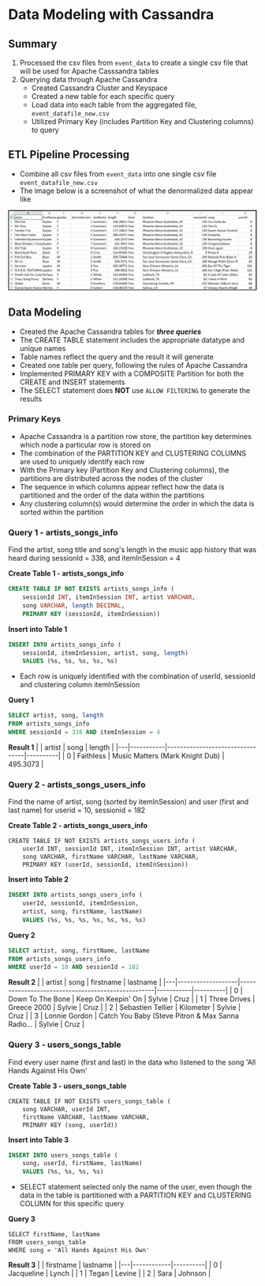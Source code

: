 # Data Modeling with Cassandra

## Summary
1. Processed the csv files from `event_data` to create a single csv file that will be used for Apache Casssandra tables
1. Querying data through Apache Cassandra
    - Created Cassandra Cluster and Keyspace
    - Created a new table for each specific query
    - Load data into each table from the aggregated file, `event_datafile_new.csv`
    - Utilized Primary Key (includes Partition Key and Clustering columns) to query

## ETL Pipeline Processing
- Combine all csv files from `event_data` into one single csv file `event_datafile_new.csv`
- The image below is a screenshot of what the denormalized data appear like

![](image_event_datafile_new.jpg)

## Data Modeling
- Created the Apache Cassandra tables for ***three queries***
- The CREATE TABLE statement includes the appropriate datatype and unique names
- Table names reflect the query and the result it will generate
- Created one table per query, following the rules of Apache Cassandra
- Implemented PRIMARY KEY with a COMPOSITE Partition for both the CREATE and INSERT statements
- The SELECT statement does **NOT** use `ALLOW FILTERING` to generate the results

### Primary Keys
- Apache Cassandra is a partition row store, the partition key determines which node a particular row is stored on
- The combination of the PARTITION KEY and CLUSTERING COLUMNS are used to uniquely identify each row
- With the Primary key (Partition Key and Clustering columns), the partitions are distributed across the nodes of the cluster
- The sequence in which columns appear reflect how the data is partitioned and the order of the data within the partitions
- Any clustering column(s) would determine the order in which the data is sorted within the partition

### Query 1 - artists_songs_info
Find the artist, song title and song's length in the music app history that was heard during sessionId = 338, and itemInSession = 4

**Create Table 1 - artists_songs_info**
```SQL
CREATE TABLE IF NOT EXISTS artists_songs_info (
    sessionId INT, itemInSession INT, artist VARCHAR, 
    song VARCHAR, length DECIMAL, 
    PRIMARY KEY (sessionId, itemInSession))
```
**Insert into Table 1**
```SQL
INSERT INTO artists_songs_info (
    sessionId, itemInSession, artist, song, length)
    VALUES (%s, %s, %s, %s, %s)
```
- Each row is uniquely identified with the combination of userId, sessionId and clustering column itemInSession

**Query 1**
```SQL
SELECT artist, song, length
FROM artists_songs_info
WHERE sessionId = 338 AND itemInSession = 4
```
**Result 1**
|   | artist    | song                            | length   |
|---|-----------|---------------------------------|----------|
| 0 | Faithless | Music Matters (Mark Knight Dub) | 495.3073 |

### Query 2 - artists_songs_users_info
Find the name of artist, song (sorted by itemInSession) and user (first and last name) for userid = 10, sessionid = 182

**Create Table 2 - artists_songs_users_info**
```MySQL
CREATE TABLE IF NOT EXISTS artists_songs_users_info (
    userId INT, sessionId INT, itemInSession INT, artist VARCHAR, 
    song VARCHAR, firstName VARCHAR, lastName VARCHAR,
    PRIMARY KEY (userId, sessionId, itemInSession))
```
**Insert into Table 2**
```SQL
INSERT INTO artists_songs_users_info (
    userId, sessionId, itemInSession, 
    artist, song, firstName, lastName) 
    VALUES (%s, %s, %s, %s, %s, %s, %s)
```
**Query 2**
```SQL
SELECT artist, song, firstName, lastName
FROM artists_songs_users_info
WHERE userId = 10 AND sessionId = 182
```
**Result 2**
|   | artist            | song                                              | firstname | lastname |
|---|-------------------|---------------------------------------------------|-----------|----------|
| 0 | Down To The Bone  | Keep On Keepin' On                                | Sylvie    | Cruz     |
| 1 | Three Drives      | Greece 2000                                       | Sylvie    | Cruz     |
| 2 | Sebastien Tellier | Kilometer                                         | Sylvie    | Cruz     |
| 3 | Lonnie Gordon     | Catch You Baby (Steve Pitron & Max Sanna Radio... | Sylvie    | Cruz     |

### Query 3 - users_songs_table
Find every user name (first and last) in the data who listened to the song 'All Hands Against His Own'

**Create Table 3 - users_songs_table**
```MySQL
CREATE TABLE IF NOT EXISTS users_songs_table (
    song VARCHAR, userId INT, 
    firstName VARCHAR, lastName VARCHAR, 
    PRIMARY KEY (song, userId))
```
**Insert into Table 3**
```SQL
INSERT INTO users_songs_table (
    song, userId, firstName, lastName)
    VALUES (%s, %s, %s, %s)
```
- SELECT statement selected only the name of the user, even though the data in the table is partitioned with a PARTITION KEY and CLUSTERING COLUMN for this specific query

**Query 3**
```MySQL
SELECT firstName, lastName
FROM users_songs_table
WHERE song = 'All Hands Against His Own'
```
**Result 3**
|   | firstname  | lastname |
|---|------------|----------|
| 0 | Jacqueline | Lynch    |
| 1 | Tegan      | Levine   |
| 2 | Sara       | Johnson  |

